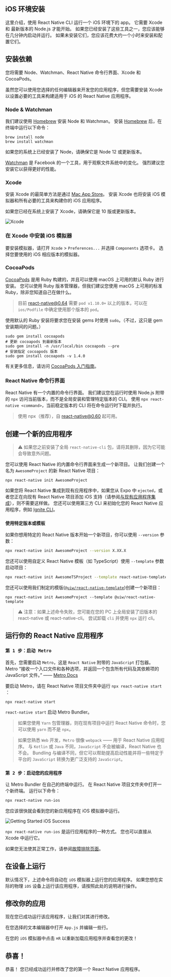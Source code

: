 iOS 环境安装
---

这里介绍，使用 React Native CLI 运行一个 iOS 环境下的 app。 它需要 Xcode 和 最新版本的 Node.js 才能开始。 如果您已经安装了这些工具之一，您应该能够在几分钟内启动并运行。 如果未安装它们，您应该花费大约一个小时来安装和配置它们。


## 安装依赖

您将需要 Node、Watchman、React Native 命令行界面、Xcode 和 CocoaPods。

虽然您可以使用您选择的任何编辑器来开发您的应用程序，但您需要安装 Xcode 以设置必要的工具来构建适用于 iOS 的 React Native 应用程序。

### Node & Watchman

我们建议使用 [Homebrew](http://brew.sh/) 安装 Node 和 Watchman。 安装 [Homebrew](http://brew.sh/) 后，在终端中运行以下命令：

```shell
brew install node
brew install watchman
```

如果您的系统上已经安装了 Node，请确保它是 Node 12 或更新版本。

[Watchman](https://facebook.github.io/watchman) 是 Facebook 的一个工具，用于观察文件系统中的变化。 强烈建议您安装它以获得更好的性能。

### Xcode

安装 Xcode 的最简单方法是通过 [Mac App Store](https://itunes.apple.com/cn/app/xcode/id497799835?mt=12)。 安装 Xcode 也将安装 iOS 模拟器和所有必要的工具来构建你的 iOS 应用程序。

如果您已经在系统上安装了 Xcode，请确保它是 10 版或更新版本。

![Xcode](./001.png)


### 在 Xcode 中安装 iOS 模拟器

要安装模拟器，请打开 `Xcode` > `Preferences...` 并选择 `Components` 选项卡。 选择您要使用的 iOS 相应版本的模拟器。

### CocoaPods

[CocoaPods](https://cocoapods.org/) 是用 Ruby 构建的，并且可以使用 macOS 上可用的默认 Ruby 进行安装。 您可以使用 Ruby 版本管理器，但我们建议您使用 macOS 上可用的标准 Ruby，除非您知道自己在做什么。

> 目前 react-native@0.64 需要 `pod v1.10.0+`<!--rehype:style=color: #0ab100;--> 以上的版本，可以在 `ios/Podfile`<!--rehype:style=color: #e00000;--> 中确定使用那个版本的 `pod`。
<!--rehype:style=border-left: 8px solid #ffe564;background-color: #ffe56440;padding: 12px 16px;-->

使用默认的 Ruby 安装将要求您在安装 gems 时使用 `sudo`。（不过，这只是 gem 安装期间的问题。）

```shell
sudo gem install cocoapods
# 更新 cocoapods 到最新版本
sudo gem install -n /usr/local/bin cocoapods --pre
# 安装指定 cocoapods 版本
sudo gem install cocoapods -v 1.4.0
```

有关更多信息，请访问 [CocoaPods 入门指南](https://guides.cocoapods.org/using/getting-started.html)。


### React Native 命令行界面

React Native 有一个内置的命令行界面。 我们建议您在运行时使用 Node.js 附带的 `npx` 访问当前版本，而不是全局安装和管理特定版本的 CLI。 使用 `npx react-native <command>`，当前稳定版本的 CLI 将在命令运行时下载并执行。

> 使用 npx（推荐），自 react-native@0.60 起可用。
<!--rehype:style=border-left: 8px solid #ffe564;background-color: #ffe56440;padding: 12px 16px;-->

## 创建一个新的应用程序

> ⚠️ 如果您之前安装了全局 `react-native-cli` 包，请将其删除，因为它可能会导致意外问题。
<!--rehype:style=border-left: 8px solid #ffe564;background-color: #ffe56440;padding: 12px 16px;-->

您可以使用 React Native 的内置命令行界面来生成一个新项目。 让我们创建一个名为 `AwesomeProject` 的新 React Native 项目：

```shell
npx react-native init AwesomeProject
```

如果您将 React Native 集成到现有应用程序中，如果您从 Expo 中 `ejected`，或者您正在向现有 React Native 项目添加 iOS 支持（请参阅[与现有应用程序集成](https://reactnative.dev/docs/integration-with-existing-apps)），则不需要这样做。 您还可以使用第三方 CLI 来初始化您的 React Native 应用程序，例如 [Ignite CLI](https://github.com/infinitered/ignite)。

### `使用特定版本或模板`

如果你想用特定的 React Native 版本开始一个新项目，你可以使用 `--version` 参数：

```bash
npx react-native init AwesomeProject --version X.XX.X
```

您还可以使用自定义 React Native 模板（如 TypeScript）使用 `--template` 参数启动项目：

```bash
npx react-native init AwesomeTSProject --template react-native-template-typescript
```

您还可以使用我们制定的模版([`@uiw/react-native-template`](https://github.com/uiwjs/react-native-template))创建一个新项目：

<!--rehype:style=background-color: rgb(118 247 149);-->
```shell
npx react-native init AwesomeProject --template @uiw/react-native-template
```

> ⚠️ 注意：如果上述命令失败，您可能在您的 PC 上全局安装了旧版本的 react-native 或 react-native-cli。 尝试卸载 `cli` 并使用 `npx` 运行 cli。
<!--rehype:style=border-left: 8px solid #ffe564;background-color: #ffe56440;padding: 12px 16px;-->

## 运行你的 React Native 应用程序

### `第 1 步：启动 Metro`

首先，您需要启动 `Metro`，这是 `React Native` 附带的 `JavaScript` 打包器。 Metro “接收一个入口文件和各种选项，并返回一个包含所有代码及其依赖项的 JavaScript 文件。” —— [Metro Docs](https://facebook.github.io/metro/docs/concepts)

要启动 Metro，请在 React Native 项目文件夹中运行 `npx react-native start` ：

```shell
npx react-native start
```

`react-native start` 启动 Metro Bundler。

> 如果您使用 `Yarn` 包管理器，则在现有项目中运行 React Native 命令时，您可以使用 `yarn` 而不是 `npx`。
<!--rehype:style=border-left: 8px solid #ffe564;background-color: #ffe56440;padding: 12px 16px;-->

> 如果您熟悉 `Web` 开发，`Metro` 很像 `webpack` —— 用于 React Native 应用程序。 与 `Kotlin` 或 `Java` 不同，`JavaScript` 不会被编译，React Native 也不会。 Bundling 与编译不同，但它可以帮助提高启动性能并将一些特定于平台的 `JavaScript` 转换为更广泛支持的 `JavaScript`。
<!--rehype:style=border-left: 8px solid #ffe564;background-color: #ffe56440;padding: 12px 16px;-->

### `第 2 步：启动您的应用程序`

让 Metro Bundler 在自己的终端中运行。 在 React Native 项目文件夹中打开一个新终端。 运行以下命令：

```bash
npx react-native run-ios
```

您应该很快就会看到您的新应用程序在 iOS 模拟器中运行。

![Getting Started iOS Success](./GettingStartediOSSuccess.png)

`npx react-native run-ios` 是运行应用程序的一种方式。 您也可以直接从 Xcode 中运行它。

如果您无法使其正常工作，请参阅[故障排除页面](https://reactnative.dev/docs/troubleshooting#content)。

## 在设备上运行

默认情况下，上述命令将自动在 `iOS` 模拟器上运行您的应用程序。 如果您想在实际的物理 `iOS` 设备上运行该应用程序，请按照此处的说明进行操作。

## 修改你的应用

现在您已成功运行该应用程序，让我们对其进行修改。

在您选择的文本编辑器中打开 `App.js` 并编辑一些行。

在您的 `iOS` 模拟器中点击 `⌘R`<!--rehype:style=color: red;background: #ffd2d2;--> 以重新加载应用程序并查看您的更改！

## 恭喜！

恭喜！ 您已经成功运行并修改了您的第一个 React Native 应用程序。
